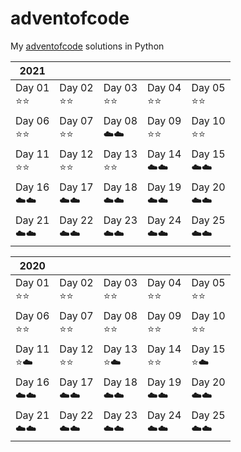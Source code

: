 # adventofcode

My [adventofcode](https://www.adventofcode.com) solutions in Python

| 2021 |  |  |  |  |
| --- | --- | --- | --- | --- |
| Day 01<br>:star::star: | Day 02<br>:star::star: | Day 03<br>:star::star: | Day 04<br>:star::star: | Day 05<br>:star::star: |
| Day 06<br>:star::star: | Day 07<br>:star::star: | Day 08<br>:cloud::cloud: | Day 09<br>:star::star: | Day 10<br>:star::star: |
| Day 11<br>:star::star: | Day 12<br>:star::star: | Day 13<br>:star::star: | Day 14<br>:cloud::cloud: | Day 15<br>:cloud::cloud: |
| Day 16<br>:cloud::cloud: | Day 17<br>:cloud::cloud: | Day 18<br>:cloud::cloud: | Day 19<br>:cloud::cloud: | Day 20<br>:cloud::cloud: |
| Day 21<br>:cloud::cloud: | Day 22<br>:cloud::cloud: | Day 23<br>:cloud::cloud: | Day 24<br>:cloud::cloud: | Day 25<br>:cloud::cloud: |

| 2020 |  |  |  |  |
| --- | --- | --- | --- | --- |
| Day 01<br>:star::star: | Day 02<br>:star::star: | Day 03<br>:star::star: | Day 04<br>:star::star: | Day 05<br>:star::star: |
| Day 06<br>:star::star: | Day 07<br>:star::star: | Day 08<br>:star::star: | Day 09<br>:star::star: | Day 10<br>:star::star: |
| Day 11<br>:star::cloud: | Day 12<br>:star::star: | Day 13<br>:star::cloud: | Day 14<br>:star::star: | Day 15<br>:star::cloud: |
| Day 16<br>:cloud::cloud: | Day 17<br>:cloud::cloud: | Day 18<br>:cloud::cloud: | Day 19<br>:cloud::cloud: | Day 20<br>:cloud::cloud: |
| Day 21<br>:cloud::cloud: | Day 22<br>:cloud::cloud: | Day 23<br>:cloud::cloud: | Day 24<br>:cloud::cloud: | Day 25<br>:cloud::cloud: |

